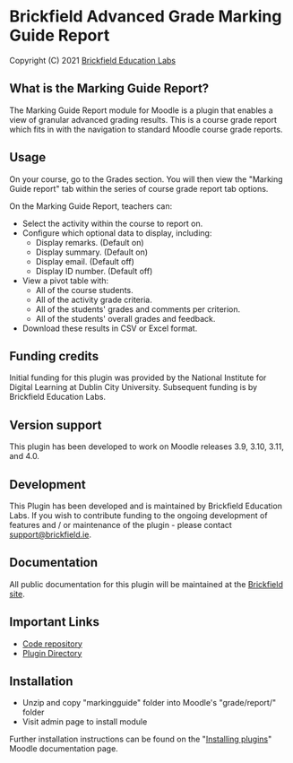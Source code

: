 # Brickfield Advanced Grade Marking Guide Report #
Copyright (C) 2021 [Brickfield Education Labs](https://www.brickfield.ie/)

## What is the Marking Guide Report? ##
The Marking Guide Report module for Moodle is a plugin that enables a view of granular advanced grading results.
This is a course grade report which fits in with the navigation to standard Moodle course grade reports.

## Usage ##
On your course, go to the Grades section.
You will then view the "Marking Guide report" tab within the series of course grade report tab options. 

On the Marking Guide Report, teachers can:
* Select the activity within the course to report on.
* Configure which optional data to display, including:
  * Display remarks. (Default on)
  * Display summary. (Default on)
  * Display email. (Default off)
  * Display ID number. (Default off)
* View a pivot table with:
  * All of the course students.
  * All of the activity grade criteria.
  * All of the students' grades and comments per criterion.
  * All of the students' overall grades and feedback.
* Download these results in CSV or Excel format.

## Funding credits ##
Initial funding for this plugin was provided by the National Institute for Digital Learning
at Dublin City University. Subsequent funding is by Brickfield Education Labs.

## Version support ##
This plugin has been developed to work on Moodle releases 3.9, 3.10, 3.11, and 4.0.

## Development ##
This Plugin has been developed and is maintained by Brickfield Education Labs.
If you wish to contribute funding to the ongoing development of features and / or
maintenance of the plugin - please contact [support@brickfield.ie](mailto:support@brickfield.ie).

## Documentation ##
All public documentation for this plugin will be maintained at the
[Brickfield site](https://brickfield.ie/docs/gradereport_markingguide).

## Important Links ##
* [Code repository](https://github.com/brickfield/moodle-gradereport_markingguide)
* [Plugin Directory](https://moodle.org/plugins/gradereport_markingguide)

## Installation ##
* Unzip and copy "markingguide" folder into Moodle's "grade/report/" folder
* Visit admin page to install module

Further installation instructions can be found on the 
"[Installing plugins](http://docs.moodle.org/en/Installing_contributed_modules_or_plugins)" Moodle documentation page.
